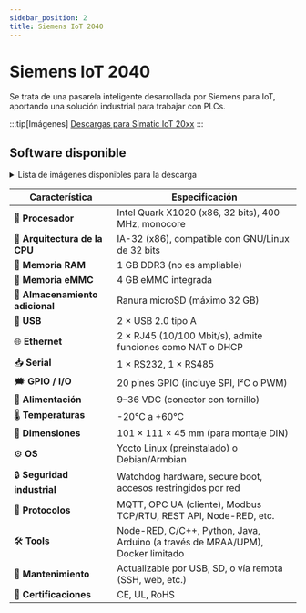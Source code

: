 ```yaml
---
sidebar_position: 2
title: Siemens IoT 2040
---
```


# Siemens IoT 2040
Se trata de una pasarela inteligente desarrollada por Siemens para IoT, aportando una solución industrial para trabajar con PLCs.

:::tip[Imágenes]
<a href="https://support.industry.siemens.com/cs/document/109741799/downloads-for-simatic-iot20x0?dti=0&lc=en-ES">Descargas para Simatic IoT 20xx</a>
:::

## Software disponible
<details>
<summary>
Lista de imágenes disponibles para la descarga
</summary>

 - IOT2040_Example_Image_V3.1.17.zip (639,4 MB)(SHA-256)
 - IOT2040_SDK_Windows_V3.1.17.zip (1,5 GB)(SHA-256)
 - IOT2040_SDK_Linux_V3.1.17.zip (1,2 GB)(SHA-256)
 - IOT2040_Eclipse_Plugin_V2.2.0.zip (10,9 KB)(SHA-256)
 - IOT2040_OpenSourceSoftware_V3.1.17.zip (3,7 GB)(SHA-256)
 - IOT2040_ReadMe_OSS_Multilanguage_V3.1.17.zip (9,7 MB)(SHA-256)

 </details>

<table>
  <thead>
    <tr>
      <th>Característica</th>
      <th>Especificación</th>
    </tr>
  </thead>
  <tbody>
    <tr><td>&#129504; <strong>Procesador</strong></td><td>Intel Quark X1020 (x86, 32 bits), 400 MHz, monocore</td></tr>
    <tr><td>&#129518; <strong>Arquitectura de la CPU</strong></td><td>IA-32 (x86), compatible con GNU/Linux de 32 bits</td></tr>
    <tr><td>&#129504; <strong>Memoria RAM</strong></td><td>1 GB DDR3 (no es ampliable)</td></tr>
    <tr><td>&#128190; <strong>Memoria eMMC</strong></td><td>4 GB eMMC integrada</td></tr>
    <tr><td>&#128190; <strong>Almacenamiento adicional</strong></td><td>Ranura microSD (máximo 32 GB)</td></tr>
    <tr><td>&#128267; <strong>USB</strong></td><td>2 × USB 2.0 tipo A</td></tr>
    <tr><td>&#127760; <strong>Ethernet</strong></td><td>2 × RJ45 (10/100 Mbit/s), admite funciones como NAT o DHCP</td></tr>
    <tr><td>&#128229; <strong>Serial</strong></td><td>1 × RS232, 1 × RS485</td></tr>
    <tr><td>&#128495; <strong>GPIO / I/O</strong></td><td>20 pines GPIO (incluye SPI, I²C o PWM)</td></tr>
    <tr><td>&#128268; <strong>Alimentación</strong></td><td>9–36 VDC (conector con tornillo)</td></tr>
    <tr><td>&#127777; <strong>Temperaturas</strong></td><td>-20°C a +60°C</td></tr>
    <tr><td>&#128207; <strong>Dimensiones</strong></td><td>101 × 111 × 45 mm (para montaje DIN)</td></tr>
    <tr><td>&#9881;&#65039; <strong>OS</strong></td><td>Yocto Linux (preinstalado) o Debian/Armbian</td></tr>
    <tr><td>&#128274; <strong>Seguridad industrial</strong></td><td>Watchdog hardware, secure boot, accesos restringidos por red</td></tr>
    <tr><td>&#128241; <strong>Protocolos</strong></td><td>MQTT, OPC UA (cliente), Modbus TCP/RTU, REST API, Node-RED, etc.</td></tr>
    <tr><td>&#128736;&#65039; <strong>Tools</strong></td><td>Node-RED, C/C++, Python, Java, Arduino (a través de MRAA/UPM), Docker limitado</td></tr>
    <tr><td>&#128295; <strong>Mantenimiento</strong></td><td>Actualizable por USB, SD, o vía remota (SSH, web, etc.)</td></tr>
    <tr><td>&#128279; <strong>Certificaciones</strong></td><td>CE, UL, RoHS</td></tr>
  </tbody>
</table>



